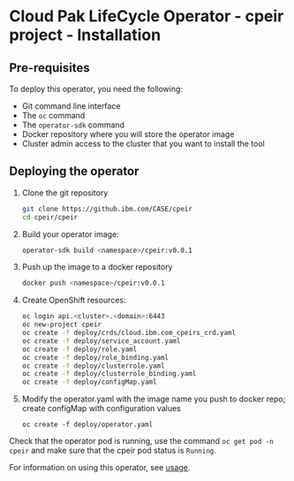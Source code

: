 # Cloud Pak LifeCycle Operator - cpeir project - Installation

## Pre-requisites

To deploy this operator, you need the following:

- Git command line interface
- The `oc` command
- The `operator-sdk` command
- Docker repository where you will store the operator image
- Cluster admin access to the cluster that you want to install the tool

## Deploying the operator

1. Clone the git repository

	```bash
	git clone https://github.ibm.com/CASE/cpeir
	cd cpeir/cpeir
	```

2. Build your operator image:

	```bash
	operator-sdk build <namespace>/cpeir:v0.0.1
	```

3. Push up the image to a docker repository

	```bash
	docker push <namespace>/cpeir:v0.0.1
	```

4. Create OpenShift resources:

	```bash
	oc login api.<cluster>.<domain>:6443
	oc new-project cpeir
	oc create -f deploy/crds/cloud.ibm.com_cpeirs_crd.yaml
	oc create -f deploy/service_account.yaml
	oc create -f deploy/role.yaml
	oc create -f deploy/role_binding.yaml
	oc create -f deploy/clusterrole.yaml
	oc create -f deploy/clusterrole_binding.yaml
	oc create -f deploy/configMap.yaml
	```

4. Modify the operator.yaml with the image name you push to docker repo; create configMap with configuration values

	```
	oc create -f deploy/operator.yaml
	```

Check that the operator pod is running, use the command `oc get pod -n cpeir` and make sure that the cpeir pod status is `Running`.

For information on using this operator, see [usage](usage.md).
